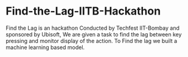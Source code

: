 # Find-the-Lag-IITB-Hackathon
Find the Lag is an hackathon Conducted by Techfest IIT-Bombay and sponsored by Ubisoft, We are given a task to find the lag between key pressing and monitor display of the action. To Find the lag we built a machine learning based model.
